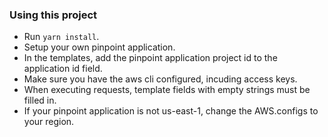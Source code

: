 ### Using this project
- Run `yarn install`.
- Setup your own pinpoint application.
- In the templates, add the pinpoint application project id to the application id field.
- Make sure you have the aws cli configured, incuding access keys.
- When executing requests, template fields with empty strings must be filled in.
- If your pinpoint application is not us-east-1, change the AWS.configs to your region.